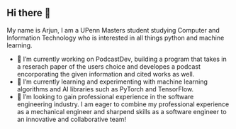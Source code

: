 ## Hi there 👋
My name is Arjun, I am a UPenn Masters student studying Computer and Information Technology who is interested in all things python and machine learning. 
- 🔭 I’m currently working on PodcastDev, building a program that takes in a reserach paper of the users choice and developes a podcast encorporating the given information and cited works as well.  
- 🌱 I’m currently learning and experimenting with machine learning algorithms and AI libraries such as PyTorch and TensorFlow.
- 👯 I’m looking to gain professional experience in the software engineering industry. I am eager to combine my professional experience as a mechanical engineer and sharpend skills as a software engineer to an innovative and collaborative team!
<!--
**a-mahal/a-mahal** is a ✨ _special_ ✨ repository because its `README.md` (this file) appears on your GitHub profile.

Here are some ideas to get you started:

- 🔭 I’m currently working on ...
- 🌱 I’m currently learning ...
- 👯 I’m looking to collaborate on ...
- 🤔 I’m looking for help with ...
- 💬 Ask me about ...
- 📫 How to reach me: ...
- 😄 Pronouns: ...
- ⚡ Fun fact: ...
-->
